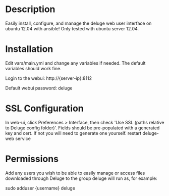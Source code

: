 # Description

Easily install, configure, and manage the deluge web user interface on ubuntu 12.04 with ansible! 
Only tested with ubuntu server 12.04.

# Installation

Edit vars/main.yml and change any variables if needed. The default variables should work fine.

Login to the webui: http://{server-ip}:8112

Default webui password: deluge

# SSL Configuration

In web-ui, click Preferences > Interface, then check 'Use SSL (paths relative to Deluge config folder)'. Fields should be pre-populated with a generated key and cert. If not you will need to generate one yourself. restart deluge-web service

# Permissions

Add any users you wish to be able to easily manage or access files downloaded through Deluge to the group deluge will run as, for example:

sudo adduser {username} deluge
